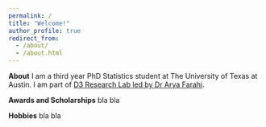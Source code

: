 ```yaml
---
permalink: /
title: "Welcome!"
author_profile: true
redirect_from: 
  - /about/
  - /about.html
---
```


**About**
I am a third year PhD Statistics student at The University of Texas at Austin. I am part of [D3 Research Lab led by Dr Arya Farahi](https://afarahi.github.io).

**Awards and Scholarships**
bla bla

**Hobbies**
bla bla

